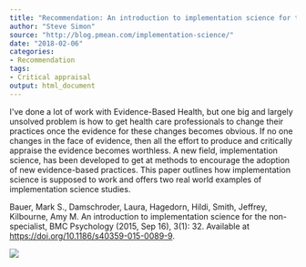 ```yaml
---
title: "Recommendation: An introduction to implementation science for the non-specialist"
author: "Steve Simon"
source: "http://blog.pmean.com/implementation-science/"
date: "2018-02-06"
categories:
- Recommendation
tags:
- Critical appraisal
output: html_document
---
```


I've done a lot of work with Evidence-Based Health, but one big and
largely unsolved problem is how to get health care professionals to
change their practices once the evidence for these changes becomes
obvious. If no one changes in the face of evidence, then all the effort
to produce and critically appraise the evidence becomes worthless. A new
field, implementation science, has been developed to get at methods to
encourage the adoption of new evidence-based practices. This paper
outlines how implementation science is supposed to work and offers two
real world examples of implementation science studies.

<!---More--->

Bauer, Mark S., Damschroder, Laura, Hagedorn, Hildi, Smith, Jeffrey,
Kilbourne, Amy M. An introduction to implementation science for the
non-specialist, BMC Psychology (2015, Sep 16),
3(1): 32. Available at <https://doi.org/10.1186/s40359-015-0089-9>.

![](http://www.pmean.com/images/images/18/implementation-science01.png)




